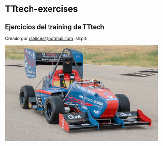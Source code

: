 # TTtech-exercises
## Ejercicios del training de TTtech

Creado por d.elices@hotmail.com :shipit:

![UPM03](1366_2000.jpg)